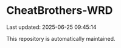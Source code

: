 # CheatBrothers-WRD

Last updated: 2025-06-25 09:45:14

This repository is automatically maintained.
